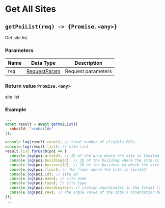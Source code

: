 # Get All Sites

## `getPoiList(req) -> {Promise.<any>}`

Get site list

### Parameters

| Name | Data Type | Description |
| ----- | ------------------------------------- | -------- |
| `req` | ​​[RequestParam](#/Define-RequestParam) | Request parameters |

### Return value `Promise.<any>`

site list

### Example

```javascript
...
const result = await getPoiList({
  robotId: "<robotId>"
});

console.log(result.count); // total number of eligible POIs
console.log(result.list); // site list
result.list.forEach(poi => {
  console.log(poi.areaId); // ID of the area where the site is located
  console.log(poi.buildingId); // ID of the building where the site is located
  console.log(poi.businessId); // ID of the business to which the site belongs
  console.log(poi.floor); // The floor where the site is located
  console.log(poi.id); // site ID
  console.log(poi.name); // site name
  console.log(poi.type); // site type
  console.log(poi.coordinates); // station coordinates in the format [x, y]; eg [13.411045089526397,-6.95027412476179]
  console.log(poi.yaw); // The angle value of the site's orientation Unit: degrees
});
...
````
